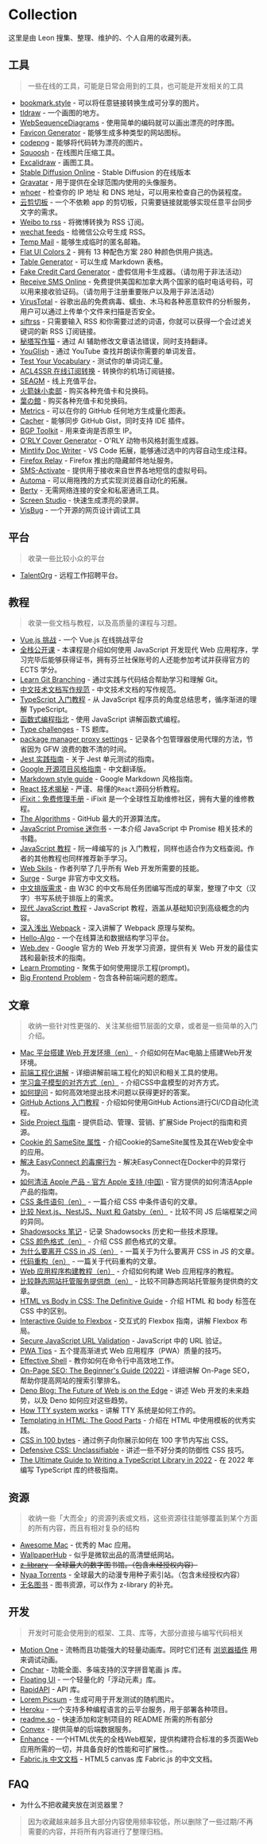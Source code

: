 # Collection
这里是由 Leon 搜集、整理、维护的、个人自用的收藏列表。

## 工具

> 一些在线的工具，可能是日常会用到的工具，也可能是开发相关的工具

- [bookmark.style](https://www.bookmark.style/) - 可以将任意链接转换生成可分享的图片。
- [tldraw](https://www.tldraw.com/) - 一个画图的地方。
- [WebSequenceDiagrams](https://www.websequencediagrams.com/) - 使用简单的编码就可以画出漂亮的时序图。
- [Favicon Generator](https://realfavicongenerator.net/) - 能够生成多种类型的网站图标。
- [codepng](https://www.codepng.app/) - 能够将代码转为漂亮的图片。
- [Squoosh](https://squoosh.app/) - 在线图片压缩工具。
- [Excalidraw](https://excalidraw.com/) - 画图工具。
- [Stable Diffusion Online](https://stablediffusionweb.com/) - Stable Diffusion 的在线版本
- [Gravatar](https://cn.gravatar.com/emails/) - 用于提供在全球范围内使用的头像服务。
- [whoer](https://whoer.net/zh#) - 检查你的 IP 地址 和 DNS 地址，可以用来检查自己的伪装程度。
- [云剪切板](https://cv.yi2a.com/) - 一个不依赖 app 的剪切板，只需要链接就能够实现任意平台同步文字的需求。
- [Weibo to rss](https://rssfeed.today/weibo/) - 将微博转换为 RSS 订阅。
- [wechat feeds](https://wechat.privacyhide.com/) - 给微信公众号生成 RSS。
- [Temp Mail](https://temp-mail.org/zh/) - 能够生成临时的匿名邮箱。
- [Flat UI Colors 2](https://flatuicolors.com/) - 拥有 13 种配色方案 280 种颜色供用户挑选。
- [Table Generator](https://www.tablesgenerator.com/markdown_tables) - 可以生成 Markdown 表格。
- [Fake Credit Card Generator](https://saijogeorge.com/dummy-credit-card-generator/) - 虚假信用卡生成器。（请勿用于非法活动）
- [Receive SMS Online](https://smsreceivefree.com/) - 免费提供美国和加拿大两个国家的临时电话号码，可以用来接收验证码。（请勿用于注册重要账户以及用于非法活动）
- [VirusTotal](https://www.virustotal.com/gui/home/upload) - 谷歌出品的免费病毒、蠕虫、木马和各种恶意软件的分析服务，用户可以通过上传单个文件来扫描是否安全。
- [siftrss](https://siftrss.com/) - 只需要输入 RSS 和你需要过滤的词语，你就可以获得一个会过滤关键词的新 RSS 订阅链接。
- [秘塔写作猫](https://xiezuocat.com/#/) - 通过 AI 辅助修改文章语法错误，同时支持翻译。
- [YouGlish](https://youglish.com/) - 通过 YouTube 查找并朗读你需要的单词发音。
- [Test Your Vocabulary](http://testyourvocab.com/) - 测试你的单词词汇量。
- [ACL4SSR 在线订阅转换](https://acl4ssr-sub.github.io/) - 转换你的机场订阅链接。
- [SEAGM](https://www.seagm.com/zh-tw/) - 线上充值平台。
- [火箭妹小卖部](https://www.rocketgirls.space/product) - 购买各种充值卡和兑换码。
- [葉の館](https://tsubakitokanako.xyz/product) - 购买各种充值卡和兑换码。
- [Metrics](https://metrics.lecoq.io/) - 可以在你的 GitHub 任何地方生成量化图表。
- [Cacher](https://app.cacher.io/library/personal) - 能够同步 GitHub Gist，同时支持 IDE 插件。
- [BGP Toolkit](https://bgp.he.net/) - 用来查询是否原生 IP。
- [O'RLY Cover Generator](https://orly.nanmu.me) - O'RLY 动物书风格封面生成器。
- [Mintlify Doc Writer](https://marketplace.visualstudio.com/items?itemName=mintlify.document) - VS Code 拓展，能够通过选中的内容自动生成注释。
- [Firefox Relay](https://relay.firefox.com/accounts/profile/) - Firefox 推出的隐藏邮件地址服务。
- [SMS-Activate](https://sms-activate.org/cn) - 提供用于接收来自世界各地短信的虚拟号码。
- [Automa](https://www.automa.site/) - 可以用拖拽的方式实现浏览器自动化的拓展。
- [Berty](https://berty.tech/) - 无需网络连接的安全和私密通讯工具。
- [Screen Studio](https://www.screen.studio) - 快速生成漂亮的录屏。
- [VisBug](https://chrome.google.com/webstore/detail/visbug/cdockenadnadldjbbgcallicgledbeoc) - 一个开源的网页设计调试工具

## 平台

> 收录一些比较小众的平台

- [TalentOrg](https://talentorg.com.cn/talent) - 远程工作招聘平台。

## 教程

> 收录一些文档与教程，以及高质量的课程与习题。

- [Vue.js 挑战](https://cn-vuejs-challenges.netlify.app/) - 一个 Vue.js 在线挑战平台
- [全栈公开课](https://fullstackopen.com/zh/?ref=appinn) - 本课程是介绍如何使用 JavaScript 开发现代 Web 应用程序，学习完毕后能够获得证书，拥有芬兰社保账号的人还能参加考试并获得官方的 ECTS 学分。
- [Learn Git Branching](https://learngitbranching.js.org/?locale=zh_CN) - 通过实践与代码结合帮助学习和理解 Git。
- [中文技术文档写作规范](https://github.com/ruanyf/document-style-guide) - 中文技术文档的写作规范。
- [TypeScript 入门教程](https://ts.xcatliu.com/) - 从 JavaScript 程序员的角度总结思考，循序渐进的理解 TypeScript。
- [函数式编程指北](https://llh911001.gitbooks.io/mostly-adequate-guide-chinese/content/) - 使用 JavaScript 讲解函数式编程。
- [Type challenges](https://github.com/type-challenges/type-challenges/blob/main/README.zh-CN.md) - TS 题库。
- [package manager proxy settings](https://github.com/comwrg/package-manager-proxy-settings) - 记录各个包管理器使用代理的方法，节省因为 GFW 浪费的数不清的时间。
- [Jest 实践指南](http://github.yanhaixiang.com/jest-tutorial/) - 关于 Jest 单元测试的指南。
- [Google 开源项目风格指南](https://zh-google-styleguide.readthedocs.io/en/latest/contents/) - 中文翻译版。
- [Markdown style guide](https://github.com/google/styleguide/blob/gh-pages/docguide/style.md) - Google Markdown 风格指南。
- [React 技术揭秘](https://react.iamkasong.com/) - 严谨、易懂的`React`源码分析教程。
- [iFixit：免费修理手册](https://zh.ifixit.com/) - iFixit 是一个全球性互助维修社区，拥有大量的维修教程。
- [The Algorithms](https://the-algorithms.com/zh_Hans) - GitHub 最大的开源算法库。
- [JavaScript Promise 迷你书](http://liubin.org/promises-book/#_) - 一本介绍 JavaScript 中 Promise 相关技术的书籍。
- [JavaScript 教程](https://wangdoc.com/javascript/) - 阮一峰编写的 js 入门教程，同样也适合作为文档查阅。作者的其他教程也同样推荐新手学习。
- [Web Skils](https://andreasbm.github.io/web-skills/?compact) - 作者列举了几乎所有 Web 开发所需要的技能。
- [Surge](https://surge.mitsea.com/) - Surge 非官方中文文档。
- [中文排版需求](https://www.w3.org/TR/clreq/#abstract) - 由 W3C 的中文布局任务团编写而成的草案，整理了中文（汉字）书写系统于排版上的需求。
- [现代 JavaScript 教程](https://zh.javascript.info/) - JavaScript 教程，涵盖从基础知识到高级概念的内容。
- [深入浅出 Webpack](http://webpack.wuhaolin.cn/) - 深入讲解了 Webpack 原理与架构。
- [Hello-Algo](https://www.hello-algo.com/) - 一个在线算法和数据结构学习平台。
- [Web.dev](https://web.dev/learn/) - Google 官方的 Web 开发学习资源，提供有关 Web 开发的最佳实践和最新技术的指南。
- [Learn Prompting](https://learnprompting.org/zh-Hans/docs/intro) - 聚焦于如何使用提示工程(prompt)。
- [Big Frontend Problem](https://bigfrontend.dev/problem?sort=oldest) - 包含各种前端问题的题库。

## 文章

> 收纳一些针对性更强的、关注某些细节层面的文章，或者是一些简单的入门介绍。

- [Mac 平台搭建 Web 开发环境（en）](https://www.robinwieruch.de/mac-setup-web-development/) - 介绍如何在Mac电脑上搭建Web开发环境。
- [前端工程化讲解](https://q.shanyue.tech/engineering/) - 详细讲解前端工程化的知识和相关工具的使用。
- [学习盒子模型的对齐方式（en）](https://ishadeed.com/article/learn-box-alignment/#intro) - 介绍CSS中盒模型的对齐方式。
- [如何提问](https://github.com/ryanhanwu/How-To-Ask-Questions-The-Smart-Way/blob/main/README-zh_CN.md) - 如何高效地提出技术问题以获得更好的答案。
- [GitHub Actions 入门教程](https://www.ruanyifeng.com/blog/2019/09/getting-started-with-github-actions.html) - 介绍如何使用GitHub Actions进行CI/CD自动化流程。
- [Side Project 指南](https://sideproject.guide/) - 提供启动、管理、营销、扩展Side Project的指南和资源。
- [Cookie 的 SameSite 属性](https://www.ruanyifeng.com/blog/2019/09/cookie-samesite.html) - 介绍Cookie的SameSite属性及其在Web安全中的应用。
- [解决 EasyConnect 的毒瘤行为](https://vccv.cc/article/docker-easyconnect.html) - 解决EasyConnect在Docker中的异常行为。
- [如何清洁 Apple 产品 - 官方 Apple 支持 (中国)](https://support.apple.com/zh-cn/HT204172) - 官方提供的如何清洁Apple产品的指南。
- [CSS 条件语句（en）](https://ishadeed.com/article/conditional-css/) - 一篇介绍 CSS 中条件语句的文章。
- [比较 Next.js、NestJS、Nuxt 和 Gatsby（en）](https://www.twilio.com/blog/comparing-nextjs-nestjs-nuxt-gatsby) - 比较不同 JS 后端框架之间的异同。
- [Shadowsocks 笔记](https://keikinn.github.io/ShadowsocksBio/) - 记录 Shadowsocks 历史和一些技术原理。
- [CSS 颜色格式（en）](https://www.joshwcomeau.com/css/color-formats/) - 介绍 CSS 颜色格式的文章。
- [为什么要离开 CSS in JS（en）](https://dev.to/srmagura/why-were-breaking-up-wiht-css-in-js-4g9b) - 一篇关于为什么要离开 CSS in JS 的文章。
- [代码重构（en）](https://herbcaudill.com/words/20190219-rewrite-refactor-reinvent) - 一篇关于代码重构的文章。
- [Web 应用程序构建教程（en）](https://www.robinwieruch.de/web-applications/) - 介绍如何构建 Web 应用程序的教程。
- [比较静态网站托管服务提供商（en）](https://kevquirk.com/comparing-static-site-hosts-best-host-for-a-static-site/) - 比较不同静态网站托管服务提供商的文章。
- [HTML vs Body in CSS: The Definitive Guide](https://css-tricks.com/html-vs-body-in-css/) - 介绍 HTML 和 body 标签在 CSS 中的区别。
- [Interactive Guide to Flexbox](https://www.joshwcomeau.com/css/interactive-guide-to-flexbox/) - 交互式的 Flexbox 指南，讲解 Flexbox 布局。
- [Secure JavaScript URL Validation](https://snyk.io/blog/secure-javascript-url-validation/) - JavaScript 中的 URL 验证。
- [PWA Tips](https://fehey.com/5-pwa-tips) - 五个提高渐进式 Web 应用程序（PWA）质量的技巧。
- [Effective Shell](https://effective-shell.com/) - 教你如何在命令行中高效地工作。
- [On-Page SEO: The Beginner's Guide (2022)](https://ahrefs.com/blog/zh/on-page-seo/) - 详细讲解 On-Page SEO，帮助你提高网站的搜索引擎排名。
- [Deno Blog: The Future of Web is on the Edge](https://deno.com/blog/the-future-of-web-is-on-the-edge) - 讲述 Web 开发的未来趋势，以及 Deno 如何应对这些趋势。
- [How TTY system works](https://waynerv.com/posts/how-tty-system-works/) - 讲解 TTY 系统是如何工作的。
- [Templating in HTML: The Good Parts](https://kittygiraudel.com/2022/09/30/templating-in-html/) - 介绍在 HTML 中使用模板的优秀实践。
- [CSS in 100 bytes](https://www.swyx.io/css-100-bytes) - 通过例子向你展示如何在 100 字节内写出 CSS。
- [Defensive CSS: Unclassifiable](https://defensivecss.dev/) - 讲述一些不好分类的防御性 CSS 技巧。
- [The Ultimate Guide to Writing a TypeScript Library in 2022](https://www.tsmean.com/articles/how-to-write-a-typescript-library/) - 在 2022 年编写 TypeScript 库的终极指南。

## 资源

> 收纳一些「大而全」的资源列表或文档，这些资源往往能够覆盖到某个方面的所有内容，而且有相对复杂的结构

- [Awesome Mac](https://github.com/jaywcjlove/awesome-mac/blob/master/README-zh.md) - 优秀的 Mac 应用。
- [WallpaperHub](https://wallpaperhub.app/) - 似乎是微软出品的高清壁纸网站。
- ~~[z-library](https://hk1lib.org/?signAll=1&ts=0625) - 全球最大的数字图书馆。（包含未经授权内容）~~
- [Nyaa Torrents](https://nyaa.si/) - 全球最大的动漫专用种子索引站。（包含未经授权内容）
- [无名图书](https://www.book123.info/) - 图书资源，可以作为 z-library 的补充。

## 开发

> 开发时可能会使用到的框架、工具、库等，大部分直接与编写代码相关

- [Motion One](https://motion.dev/examples) - 流畅而且功能强大的轻量动画库。同时它们还有 [浏览器插件](https://motion.dev/tools) 用来调试动画。
- [Cnchar](https://theajack.gitee.io/cnchar/?from=thosefree.com#) - 功能全面、多端支持的汉字拼音笔画 js 库。
- [Floating UI](https://floating-ui.com/) - 一个轻量化的「浮动元素」库。
- [RapidAPI](https://rapidapi.com) - API 库。
- [Lorem Picsum](https://picsum.photos/) - 生成可用于开发测试的随机图片。
- [Heroku](https://dashboard.heroku.com/apps) - 一个支持多种编程语言的云平台服务，用于部署各种项目。
- [readme.so](https://readme.so/cn) - 快速添加和定制项目的 README 所需的所有部分
- [Convex](https://www.convex.dev/) - 提供简单的后端数据服务。
- [Enhance](https://enhance.dev/docs/) - 一个HTML优先的全栈Web框架，提供构建符合标准的多页面Web应用所需的一切，并具备良好的性能和可扩展性。。
- [Fabric.js 中文文档](https://k21vin.gitee.io/fabric-js-doc/) - HTML5 canvas 库 Fabric.js 的中文文档。

## FAQ

- 为什么不把收藏夹放在浏览器里？

> 因为收藏越来越多且大部分内容使用频率较低，所以删除了一些过期/不再需要的内容，并将所有内容进行了整理归档。

